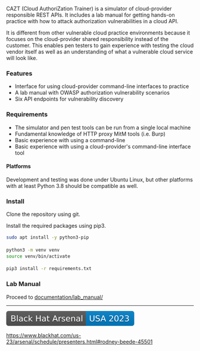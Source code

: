 CAZT (Cloud AuthoriZation Trainer) is a simulator of cloud-provider responsible REST APIs. It includes a lab manual for getting hands-on practice with how to attack authorization vulnerabilities in a cloud API.

It is different from other vulnerable cloud practice environments because it focuses on the cloud-provider shared responsibility instead of the customer. This enables pen testers to gain experience with testing the cloud vendor itself as well as an understanding of what a vulnerable cloud service will look like.

### Features

* Interface for using cloud-provider command-line interfaces to practice
* A lab manual with OWASP authorization vulnerability scenarios
* Six API endpoints for vulnerability discovery

### Requirements

* The simulator and pen test tools can be run from a single local machine
* Fundamental knowledge of HTTP proxy MitM tools (i.e. Burp)
* Basic experience with using a command-line
* Basic experience with using a cloud-provider's command-line interface tool

#### Platforms

Development and testing was done under Ubuntu Linux, but other platforms with at least Python 3.8 should be compatible as well.

### Install

Clone the repository using git.

Install the required packages using pip3.

``` bash
sudo apt install -y python3-pip

python3 -m venv venv
source venv/bin/activate

pip3 install -r requirements.txt
```

### Lab Manual

Proceed to [documentation/lab_manual/](documentation/lab_manual/)

----

![](documentation/images/bhusa2023-arsenal-badge.svg?raw=true)

https://www.blackhat.com/us-23/arsenal/schedule/presenters.html#rodney-beede-45501
